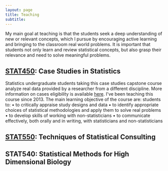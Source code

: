 ```yaml
---
layout: page
title: Teaching
subtitle: 
---
```


My main goal at teaching is that the students seek a deep understanding of new or relevant concepts, which I pursue by encouraging active learning and bringing to the classroom real world problems. It is important that students not only learn and review statistical concepts, but also grasp their relevance and need to solve meaningful problems.

## [STAT450](https://courses.students.ubc.ca/cs/main?pname=subjarea&tname=subjareas&req=3&dept=STAT&course=450): Case Studies in Statistics

Statistics undergraduate students taking this case studies capstone course analyze real data provided by a researcher from a different discipline. More information on cases eligibility is available [here](https://www.stat.ubc.ca/how-can-you-get-help-your-data). I've been teaching this course since 2013. The main learning objective of the course are: students to: 
•	to critically appraise study designs and data
•	to identify appropriate choices of statistical methodologies and apply them to solve real problems
•	to develop skills of working with non-statisticians
•	to communicate effectively, both orally and in writing, with statisticians and non-statisticians
 
## [STAT550](https://courses.students.ubc.ca/cs/main?pname=subjarea&tname=subjareas&req=3&dept=STAT&course=550): Techniques of Statistical Consulting

## STAT540: Statistical Methods for High Dimensional Biology